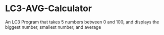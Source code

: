 # LC3-AVG-Calculator
An LC3 Program that takes 5 numbers between 0 and 100, and displays the biggest number, smallest number, and average
